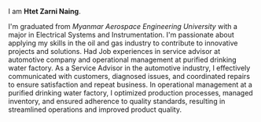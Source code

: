 I am **Htet Zarni Naing**.

I'm graduated from _Myanmar Aerospace Engineering University_ with a major in Electrical Systems and Instrumentation. 
I'm passionate about applying my skills in the oil and gas industry to contribute to innovative projects and solutions.
Had Job experiences in service advisor at automotive company and operational management at purified drinking water factory.
As a Service Advisor in the automotive industry, I effectively communicated with customers, diagnosed issues, and coordinated repairs to ensure satisfaction and repeat business.
In operational management at a purified drinking water factory, I optimized production processes, managed inventory, and ensured adherence to quality standards, resulting in streamlined operations and improved product quality.

<!---
Z1rn8/Z1rn8 is a ✨ special ✨ repository because its `README.md` (this file) appears on your GitHub profile.
You can click the Preview link to take a look at your changes.
--->
